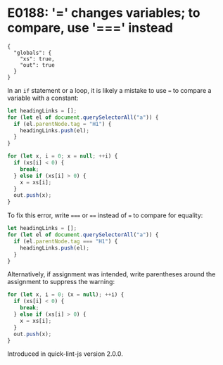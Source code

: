 # E0188: '=' changes variables; to compare, use '===' instead

```config-for-examples
{
  "globals": {
    "xs": true,
    "out": true
  }
}
```

In an `if` statement or a loop, it is likely a mistake to use `=` to compare a
variable with a constant:

```javascript
let headingLinks = [];
for (let el of document.querySelectorAll("a")) {
  if (el.parentNode.tag = "H1") {
    headingLinks.push(el);
  }
}

for (let x, i = 0; x = null; ++i) {
  if (xs[i] < 0) {
    break;
  } else if (xs[i] > 0) {
    x = xs[i];
  }
  out.push(x);
}
```

To fix this error, write `===` or `==` instead of `=` to compare for equality:

```javascript
let headingLinks = [];
for (let el of document.querySelectorAll("a")) {
  if (el.parentNode.tag === "H1") {
    headingLinks.push(el);
  }
}
```

Alternatively, if assignment was intended, write parentheses around the
assignment to suppress the warning:

```javascript
for (let x, i = 0; (x = null); ++i) {
  if (xs[i] < 0) {
    break;
  } else if (xs[i] > 0) {
    x = xs[i];
  }
  out.push(x);
}
```

Introduced in quick-lint-js version 2.0.0.
